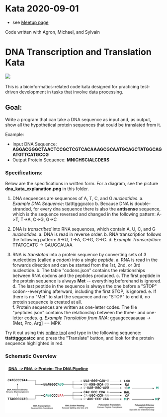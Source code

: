 # Kata 2020-09-01
- see [Meetup page](https://www.meetup.com/Munchen-Social-Coding-Dojo/events/272844158/)


Code written with Agron, Michael, and Sylvain


# DNA Transcription and Translation Kata

![](https://cdn.technologynetworks.com/tn/images/thumbs/jpeg/640_360/transcription-vs-translation-worksheet-323080.jpg)

This is a bioinformatics-related code kata designed for practicing test-driven development in tasks that involve data processing.

## Goal:

Write a program that can take a DNA sequence as input and, as output, show all the hypothetical protein sequences that could be translated from it.

Example:
  - Input DNA Sequence: **AGGACGGGCTAACTCCGCTCGTCACAAAGCGCAATGCAGCTATGGCAGATGTTCATGCCG**
  - Output Protein Sequence: **MNICHSCIALCDERS**

### Specifications:

Below are the specifications in written form.  For a diagram, see the picture **dna_kata_explanation.png** in this folder.

  1. DNA sequences are sequences of A, T, C, and G *nucleotides*.
    a. *Example DNA Sequence*: ttatttgggcatcc
    b. Because DNA is double-stranded, for every dna sequence there is also the **antisense** sequence, which is the sequence reversed and changed in the following pattern: A->T, T->A, C->G, G->C

  2. DNA is *transcribed* into RNA sequences, which contain A, U, C, and G *nucleotides*.
    a. DNA is read in reverse order.
    b. RNA transcription follows the following pattern: A->U, T->A, C->G, G->C.
    d. *Example Transcription*: TTATGCATC -> GAUGCAUAA

  3. RNA is *translated* into a protein sequence by converting sets of 3 nucleotides (called a *codon*) into a single *peptide*.
    a. RNA is read in the forwards direction and can be started from the 1st, 2nd, or 3rd nucleotide.
    b. The table "codons.json" contains the relationships between RNA codons and the peptides produced.
    c. The first peptide in the protein sequence is always **Met** -- everything beforehand is ignored.
    d. The last peptide in the sequence is always the one before a "STOP" codon--everything afterward, including the first STOP, is ignored.
    e. If there is no "Met" to start the sequence and no "STOP" to end it, no protein sequence is created at all.  
    f. Protein sequences are written as one-letter codes.  The file "peptides.json" contains the relationship between the three- and one-letter codes.
    g. *Example Translation from RNA*: ggaugcccaaauaa -> [Met, Pro, Arg] == MPK

Try it out using this [online tool](https://web.expasy.org/translate/) and type in the following sequence: **ttatttgggcatcc** and press the "Translate" button, and look for the protein sequence highlighted in red.

### Schematic Overview

![](./dna_kata_explanation.png)

